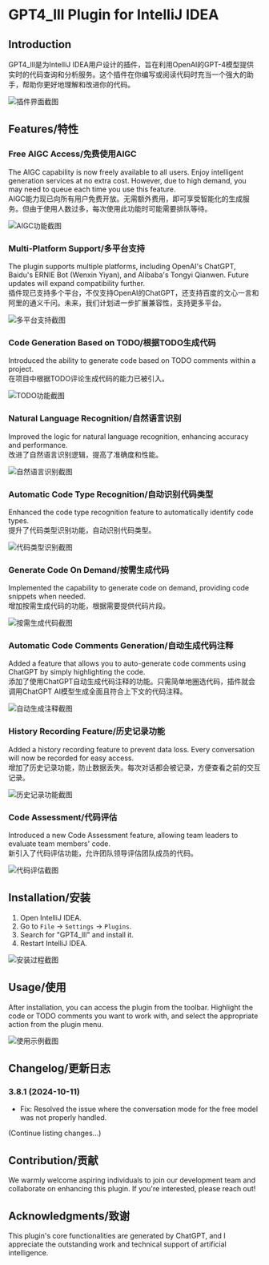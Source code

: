# GPT4_lll Plugin for IntelliJ IDEA

## Introduction
GPT4_lll是为IntelliJ IDEA用户设计的插件，旨在利用OpenAI的GPT-4模型提供实时的代码查询和分析服务。这个插件在你编写或阅读代码时充当一个强大的助手，帮助你更好地理解和改进你的代码。

![插件界面截图](截图.png)  <!-- 插入插件界面的截图 -->

## Features/特性

### Free AIGC Access/免费使用AIGC
The AIGC capability is now freely available to all users. Enjoy intelligent generation services at no extra cost. However, due to high demand, you may need to queue each time you use this feature.  
AIGC能力现已向所有用户免费开放。无需额外费用，即可享受智能化的生成服务。但由于使用人数过多，每次使用此功能时可能需要排队等待。

![AIGC功能截图](截图.png)  <!-- 插入AIGC功能的截图 -->

### Multi-Platform Support/多平台支持
The plugin supports multiple platforms, including OpenAI's ChatGPT, Baidu's ERNIE Bot (Wenxin Yiyan), and Alibaba's Tongyi Qianwen. Future updates will expand compatibility further.  
插件现已支持多个平台，不仅支持OpenAI的ChatGPT，还支持百度的文心一言和阿里的通义千问。未来，我们计划进一步扩展兼容性，支持更多平台。

![多平台支持截图](截图.png)  <!-- 插入多平台支持的截图 -->

### Code Generation Based on TODO/根据TODO生成代码
Introduced the ability to generate code based on TODO comments within a project.  
在项目中根据TODO评论生成代码的能力已被引入。

![TODO功能截图](截图.png)  <!-- 插入TODO功能的截图 -->

### Natural Language Recognition/自然语言识别
Improved the logic for natural language recognition, enhancing accuracy and performance.  
改进了自然语言识别逻辑，提高了准确度和性能。

![自然语言识别截图](截图.png)  <!-- 插入自然语言识别的截图 -->

### Automatic Code Type Recognition/自动识别代码类型
Enhanced the code type recognition feature to automatically identify code types.  
提升了代码类型识别功能，自动识别代码类型。

![代码类型识别截图](截图.png)  <!-- 插入代码类型识别的截图 -->

### Generate Code On Demand/按需生成代码
Implemented the capability to generate code on demand, providing code snippets when needed.  
增加按需生成代码的功能，根据需要提供代码片段。

![按需生成代码截图](截图.png)  <!-- 插入按需生成代码的截图 -->

### Automatic Code Comments Generation/自动生成代码注释
Added a feature that allows you to auto-generate code comments using ChatGPT by simply highlighting the code.  
添加了使用ChatGPT自动生成代码注释的功能。只需简单地圈选代码，插件就会调用ChatGPT AI模型生成全面且符合上下文的代码注释。

![自动生成注释截图](截图.png)  <!-- 插入自动生成注释的截图 -->

### History Recording Feature/历史记录功能
Added a history recording feature to prevent data loss. Every conversation will now be recorded for easy access.  
增加了历史记录功能，防止数据丢失。每次对话都会被记录，方便查看之前的交互记录。

![历史记录功能截图](截图.png)  <!-- 插入历史记录功能的截图 -->

### Code Assessment/代码评估
Introduced a new Code Assessment feature, allowing team leaders to evaluate team members' code.  
新引入了代码评估功能，允许团队领导评估团队成员的代码。

![代码评估截图](截图.png)  <!-- 插入代码评估的截图 -->

## Installation/安装
1. Open IntelliJ IDEA.
2. Go to `File` -> `Settings` -> `Plugins`.
3. Search for "GPT4_lll" and install it.
4. Restart IntelliJ IDEA.

![安装过程截图](截图.png)  <!-- 插入安装过程的截图 -->

## Usage/使用
After installation, you can access the plugin from the toolbar. Highlight the code or TODO comments you want to work with, and select the appropriate action from the plugin menu.

![使用示例截图](截图.png)  <!-- 插入使用示例的截图 -->

## Changelog/更新日志
### 3.8.1 (2024-10-11)
- Fix: Resolved the issue where the conversation mode for the free model was not properly handled.

(Continue listing changes...)

## Contribution/贡献
We warmly welcome aspiring individuals to join our development team and collaborate on enhancing this plugin. If you're interested, please reach out!


## Acknowledgments/致谢
This plugin's core functionalities are generated by ChatGPT, and I appreciate the outstanding work and technical support of artificial intelligence.

